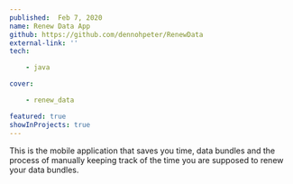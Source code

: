 ```yaml
---
published:  Feb 7, 2020
name: Renew Data App
github: https://github.com/dennohpeter/RenewData
external-link: ''
tech: 

    - java

cover:

    - renew_data

featured: true
showInProjects: true
---
```


This is the mobile application that saves you time, data bundles and the 
process of manually keeping track of the time you are supposed to renew your 
data bundles.

